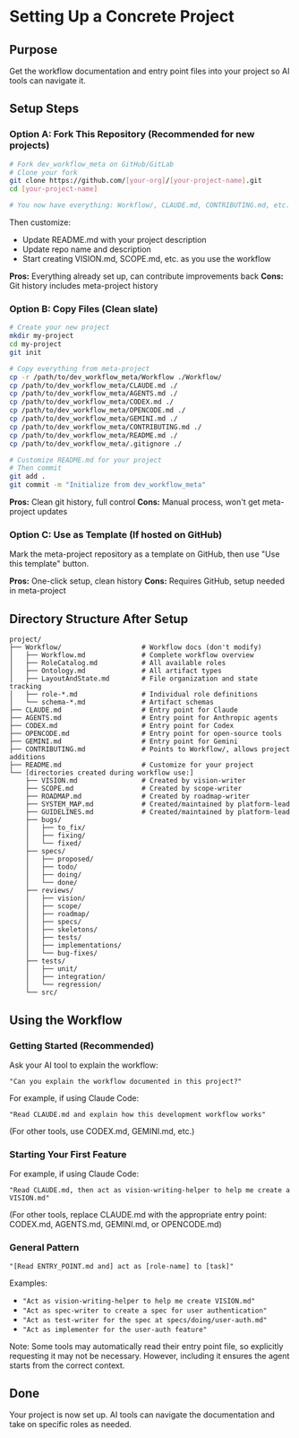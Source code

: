 # Setting Up a Concrete Project

## Purpose

Get the workflow documentation and entry point files into your project so AI tools can navigate it.

## Setup Steps

### Option A: Fork This Repository (Recommended for new projects)

```bash
# Fork dev_workflow_meta on GitHub/GitLab
# Clone your fork
git clone https://github.com/[your-org]/[your-project-name].git
cd [your-project-name]

# You now have everything: Workflow/, CLAUDE.md, CONTRIBUTING.md, etc.
```

Then customize:
- Update README.md with your project description
- Update repo name and description
- Start creating VISION.md, SCOPE.md, etc. as you use the workflow

**Pros:** Everything already set up, can contribute improvements back
**Cons:** Git history includes meta-project history

### Option B: Copy Files (Clean slate)

```bash
# Create your new project
mkdir my-project
cd my-project
git init

# Copy everything from meta-project
cp -r /path/to/dev_workflow_meta/Workflow ./Workflow/
cp /path/to/dev_workflow_meta/CLAUDE.md ./
cp /path/to/dev_workflow_meta/AGENTS.md ./
cp /path/to/dev_workflow_meta/CODEX.md ./
cp /path/to/dev_workflow_meta/OPENCODE.md ./
cp /path/to/dev_workflow_meta/GEMINI.md ./
cp /path/to/dev_workflow_meta/CONTRIBUTING.md ./
cp /path/to/dev_workflow_meta/README.md ./
cp /path/to/dev_workflow_meta/.gitignore ./

# Customize README.md for your project
# Then commit
git add .
git commit -m "Initialize from dev_workflow_meta"
```

**Pros:** Clean git history, full control
**Cons:** Manual process, won't get meta-project updates

### Option C: Use as Template (If hosted on GitHub)

Mark the meta-project repository as a template on GitHub, then use "Use this template" button.

**Pros:** One-click setup, clean history
**Cons:** Requires GitHub, setup needed in meta-project

## Directory Structure After Setup

```
project/
├── Workflow/                    # Workflow docs (don't modify)
│   ├── Workflow.md              # Complete workflow overview
│   ├── RoleCatalog.md           # All available roles
│   ├── Ontology.md              # All artifact types
│   ├── LayoutAndState.md        # File organization and state tracking
│   ├── role-*.md                # Individual role definitions
│   └── schema-*.md              # Artifact schemas
├── CLAUDE.md                    # Entry point for Claude
├── AGENTS.md                    # Entry point for Anthropic agents
├── CODEX.md                     # Entry point for Codex
├── OPENCODE.md                  # Entry point for open-source tools
├── GEMINI.md                    # Entry point for Gemini
├── CONTRIBUTING.md              # Points to Workflow/, allows project additions
├── README.md                    # Customize for your project
└── [directories created during workflow use:]
    ├── VISION.md                # Created by vision-writer
    ├── SCOPE.md                 # Created by scope-writer
    ├── ROADMAP.md               # Created by roadmap-writer
    ├── SYSTEM_MAP.md            # Created/maintained by platform-lead
    ├── GUIDELINES.md            # Created/maintained by platform-lead
    ├── bugs/
    │   ├── to_fix/
    │   ├── fixing/
    │   └── fixed/
    ├── specs/
    │   ├── proposed/
    │   ├── todo/
    │   ├── doing/
    │   └── done/
    ├── reviews/
    │   ├── vision/
    │   ├── scope/
    │   ├── roadmap/
    │   ├── specs/
    │   ├── skeletons/
    │   ├── tests/
    │   ├── implementations/
    │   └── bug-fixes/
    ├── tests/
    │   ├── unit/
    │   ├── integration/
    │   └── regression/
    └── src/
```

## Using the Workflow

### Getting Started (Recommended)

Ask your AI tool to explain the workflow:

```
"Can you explain the workflow documented in this project?"
```

For example, if using Claude Code:

```
"Read CLAUDE.md and explain how this development workflow works"
```

(For other tools, use CODEX.md, GEMINI.md, etc.)

### Starting Your First Feature

For example, if using Claude Code:

```
"Read CLAUDE.md, then act as vision-writing-helper to help me create a VISION.md"
```

(For other tools, replace CLAUDE.md with the appropriate entry point: CODEX.md, AGENTS.md, GEMINI.md, or OPENCODE.md)

### General Pattern

```
"[Read ENTRY_POINT.md and] act as [role-name] to [task]"
```

Examples:
- `"Act as vision-writing-helper to help me create VISION.md"`
- `"Act as spec-writer to create a spec for user authentication"`
- `"Act as test-writer for the spec at specs/doing/user-auth.md"`
- `"Act as implementer for the user-auth feature"`

Note: Some tools may automatically read their entry point file, so explicitly requesting it may not be necessary. However, including it ensures the agent starts from the correct context.

## Done

Your project is now set up. AI tools can navigate the documentation and take on specific roles as needed.
